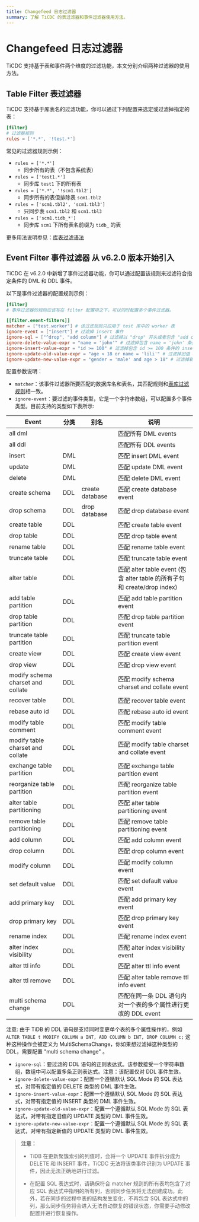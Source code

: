 ```yaml
---
title: Changefeed 日志过滤器
summary: 了解 TiCDC 的表过滤器和事件过滤器使用方法。
---
```


# Changefeed 日志过滤器

TiCDC 支持基于表和事件两个维度的过滤功能，本文分别介绍两种过滤器的使用方法。

## Table Filter 表过滤器

TiCDC 支持基于库表名的过滤功能，你可以通过下列配置来选定或过滤掉指定的表：

```toml
[filter]
# 过滤器规则
rules = ['*.*', '!test.*']
```

常见的过滤器规则示例：

- `rules = ['*.*']`
    - 同步所有的表（不包含系统表）
- `rules = ['test1.*']`
    - 同步库 `test1` 下的所有表
- `rules = ['*.*', '!scm1.tbl2']`
    - 同步所有的表但排除表 `scm1.tbl2`
- `rules = ['scm1.tbl2', 'scm1.tbl3']`
    - 只同步表 `scm1.tbl2` 和 `scm1.tbl3`
- `rules = ['scm1.tidb_*']`
    - 同步库 `scm1` 下所有表名前缀为 `tidb_` 的表

更多用法说明参见：[库表过滤语法](/table-filter.md#表库过滤语法)

## Event Filter 事件过滤器 <span class="version-mark">从 v6.2.0 版本开始引入</span>

TiCDC 在 v6.2.0 中新增了事件过滤器功能，你可以通过配置该规则来过滤符合指定条件的 DML 和 DDL 事件。

以下是事件过滤器的配置规则示例：

```toml
[filter]
# 事件过滤器的规则应该写在 filter 配置项之下，可以同时配置多个事件过滤器。

[[filter.event-filters]]
matcher = ["test.worker"] # 该过滤规则只应用于 test 库中的 worker 表
ignore-event = ["insert"] # 过滤掉 insert 事件
ignore-sql = ["^drop", "add column"] # 过滤掉以 "drop" 开头或者包含 "add column" 的 DDL
ignore-delete-value-expr = "name = 'john'" # 过滤掉包含 name = 'john' 条件的 delete DML
ignore-insert-value-expr = "id >= 100" # 过滤掉包含 id >= 100 条件的 insert DML
ignore-update-old-value-expr = "age < 18 or name = 'lili'" # 过滤掉旧值 age < 18 或 name = 'lili' 的 update DML
ignore-update-new-value-expr = "gender = 'male' and age > 18" # 过滤掉新值 gender = 'male' 且 age > 18 的 update DML
```

配置参数说明：

- `matcher`：该事件过滤器所要匹配的数据库名和表名，其匹配规则和[表库过滤规则](/table-filter.md#表库过滤语法)相一致。
- `ignore-event`：要过滤的事件类型，它是一个字符串数组，可以配置多个事件类型。目前支持的类型如下表所示:

| Event           | 分类 | 别名 |说明                    |
| --------------- | ---- | -|--------------------------|
| all dml         |      | |匹配所有 DML events         |
| all ddl         |      | |匹配所有 DDL events         |
| insert          | DML  | |匹配 insert DML event      |
| update          | DML  | |匹配 update DML event      |
| delete          | DML  | |匹配 delete DML event      |
| create schema   | DDL  | create database |匹配 create database event |
| drop schema     | DDL  | drop database  |匹配 drop database event |
| create table    | DDL  | |匹配 create table event    |
| drop table      | DDL  | |匹配 drop table event      |
| rename table    | DDL  | |匹配 rename table event    |
| truncate table  | DDL  | |匹配 truncate table event  |
| alter table     | DDL  | |匹配 alter table event (包含 alter table 的所有子句和 create/drop index)     |
| add table partition    | DDL  | |匹配 add table partition event     |
| drop table partition    | DDL  | |匹配 drop table partition event     |
| truncate table partition    | DDL  | |匹配 truncate table partition event     |
| create view     | DDL  | |匹配 create view event     |
| drop view     | DDL  | |匹配 drop view event     |
| modify schema charset and collate | DDL  | |匹配 modify schema charset and collate event     |
| recover table   | DDL  | |匹配 recover table event    |
| rebase auto id    | DDL  | |匹配 rebase auto id event    |
| modify table comment | DDL  | |匹配 modify table comment event    |
| modify table charset and collate | DDL  | |匹配 modify table charset and collate event    |
| exchange table partition | DDL  | |匹配 exchange table partition event    |
| reorganize table partition | DDL  | |匹配 reorganize table partition event    |
| alter table partitioning | DDL  | |匹配 alter table partitioning event    |
| remove table partitioning | DDL  | |匹配 remove table partitioning event    |
| add column | DDL  | |匹配 add column event    |
| drop column | DDL  | |匹配 drop column event    |
| modify column | DDL  | |匹配 modify column event    |
| set default value | DDL  | |匹配 set default value event    |
| add primary key | DDL  | |匹配 add primary key event    |
| drop primary key | DDL  | |匹配 drop primary key event    |
| rename index | DDL  | |匹配 rename index event    |
| alter index visibility | DDL  | |匹配 alter index visibility event    |
| alter ttl info | DDL  | |匹配 alter ttl info event    |
| alter ttl remove| DDL  | |匹配 alter table remove ttl info event    |
| multi schema change | DDL  | |匹配在同一条 DDL 语句内对一个表的多个属性进行更改的 DDL event  |

注意: 由于 TiDB 的 DDL 语句是支持同时变更单个表的多个属性操作的，例如 `ALTER TABLE t MODIFY COLUMN a INT, ADD COLUMN b INT, DROP COLUMN c;` 这种这种操作会被定义为 MultiSchemaChange，你如果想过滤掉这种类型的 DDL，需要配置 "multi schema change" 。

- `ignore-sql`：要过滤的 DDL 语句的正则表达式。该参数接受一个字符串数组，数组中可以配置多条正则表达式。注意：该配置仅对 DDL 事件生效。
- `ignore-delete-value-expr`：配置一个遵循默认 SQL Mode 的 SQL 表达式，对带有指定值的 DELETE 类型的 DML 事件生效。
- `ignore-insert-value-expr`：配置一个遵循默认 SQL Mode 的 SQL 表达式，对带有指定值的 INSERT 类型的 DML 事件生效。
- `ignore-update-old-value-expr`：配置一个遵循默认 SQL Mode 的 SQL 表达式，对带有指定旧值的 UPDATE 类型的 DML 事件生效。
- `ignore-update-new-value-expr`：配置一个遵循默认 SQL Mode 的 SQL 表达式，对带有指定新值的 UPDATE 类型的 DML 事件生效。

> **注意：**
>
> - TiDB 在更新聚簇索引的列值时，会将一个 UPDATE 事件拆分成为 DELETE 和 INSERT 事件，TiCDC 无法将该类事件识别为 UPDATE 事件，因此无法正确地进行过滤。
>
> - 在配置 SQL 表达式时，请确保符合 matcher 规则的所有表均包含了对应 SQL 表达式中指明的所有列，否则同步任务将无法创建成功。此外，若在同步的过程中表的结构发生变化，不再包含 SQL 表达式中的列，那么同步任务将会进入无法自动恢复的错误状态，你需要手动修改配置并进行恢复操作。

